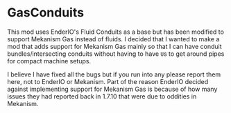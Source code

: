 # GasConduits

This mod uses EnderIO's Fluid Conduits as a base but has been modified to support Mekanism Gas instead of fluids. I decided that I wanted to make a mod that adds support for Mekanism Gas mainly so that I can have conduit bundles/intersecting conduits without having to have `U`s to get around pipes for compact machine setups.

I believe I have fixed all the bugs but if you run into any please report them here, not to EnderIO or Mekanism. Part of the reason EnderIO decided against implementing support for Mekanism Gas is because of how many issues they had reported back in 1.7.10 that were due to oddities in Mekanism.

